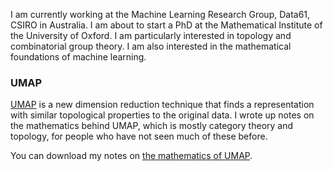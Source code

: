 I am currently working at the Machine Learning Research Group, Data61, CSIRO in Australia.
I am about to start a PhD at the Mathematical Institute of the University of Oxford.
I am particularly interested in topology and combinatorial group theory.
I am also interested in the mathematical foundations of machine learning.

### UMAP
[UMAP](https://github.com/lmcinnes/umap/) is a new dimension reduction technique that finds a representation with similar topological properties to the original data.
I wrote up notes on the mathematics behind UMAP, which is mostly category theory and topology, for people who have not seen much of these before.

You can download my notes on [the mathematics of UMAP](files/Maths_of_UMAP.pdf).
